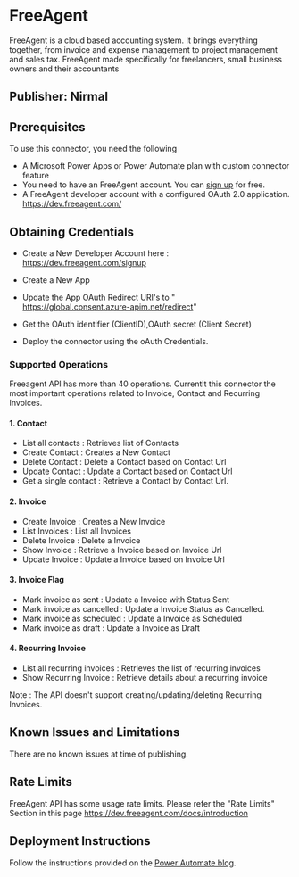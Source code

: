 # FreeAgent

FreeAgent is a cloud based accounting system. It brings everything together, from invoice and expense management to project management and sales tax. FreeAgent made specifically for freelancers, small business owners and their accountants

## Publisher: Nirmal

## Prerequisites
To use this connector, you need the following

- A Microsoft Power Apps or Power Automate plan with custom connector feature
- You need to have an FreeAgent account. You can [sign up](https://signup.freeagent.com/signup) for free.
- A FreeAgent developer account with a configured OAuth 2.0 application. https://dev.freeagent.com/

## Obtaining Credentials
- Create a New Developer Account here : https://dev.freeagent.com/signup

- Create a New App
- Update the App OAuth Redirect URI's to "	
https://global.consent.azure-apim.net/redirect"
- Get the OAuth identifier (ClientID),OAuth secret (Client Secret)
- Deploy the connector using the oAuth Credentials.



### Supported Operations
Freeagent API has more than 40 operations. Currentlt this connector the most important operations related to Invoice, Contact and Recurring Invoices.

#### 1. Contact
- List all contacts : Retrieves list of Contacts 
- Create Contact : Creates a New Contact
- Delete Contact : Delete a Contact based on Contact Url
- Update Contact : Update a Contact based on Contact Url
- Get a single contact : Retrieve a Contact by Contact Url.


####  2. Invoice
- Create Invoice : Creates a New Invoice
- List Invoices : List all Invoices
- Delete Invoice : Delete a Invoice
- Show Invoice : Retrieve a Invoice based on Invoice Url
- Update Invoice : Update a Invoice based on Invoice Url

#### 3. Invoice Flag

- Mark invoice as sent : Update a Invoice with Status Sent
- Mark invoice as cancelled : Update a Invoice Status as Cancelled.
- Mark invoice as scheduled : Update a Invoice as Scheduled
- Mark invoice as draft : Update a Invoice as Draft


#### 4. Recurring Invoice
- List all recurring invoices : Retrieves the list of recurring invoices
- Show Recurring Invoice : Retrieve details about a recurring invoice

Note : The API doesn't support creating/updating/deleting Recurring Invoices.



## Known Issues and Limitations
There are no known issues at time of publishing.

## Rate Limits
FreeAgent API has some usage rate limits. Please refer the "Rate Limits" Section in this page https://dev.freeagent.com/docs/introduction


## Deployment Instructions
Follow the instructions provided on the [Power Automate blog](https://flow.microsoft.com/en-us/blog/import-a-connector-from-github-as-a-custom-connector/).

